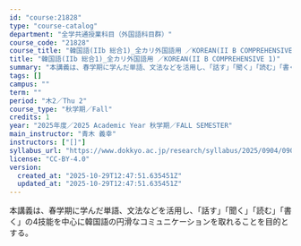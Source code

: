 ```yaml
---
id: "course:21828"
type: "course-catalog"
department: "全学共通授業科目（外国語科目群）"
course_code: "21828"
course_title: "韓国語(IIb 総合1)_全カリ外国語用 ／KOREAN(II B COMPREHENSIVE 1)"
title: "韓国語(IIb 総合1)_全カリ外国語用 ／KOREAN(II B COMPREHENSIVE 1)"
summary: "本講義は、春学期に学んだ単語、文法などを活用し、「話す」「聞く」「読む」「書く」の4技能を中心に韓国語の円滑なコミュニケーションを取れることを目的とする。"
tags: []
campus: ""
term: ""
period: "木2／Thu 2"
course_type: "秋学期／Fall"
credits: 1
year: "2025年度／2025 Academic Year 秋学期／FALL SEMESTER"
main_instructor: "青木 義幸"
instructors: ["[]"]
syllabus_url: "https://www.dokkyo.ac.jp/research/syllabus/2025/0904/0904_21828_ja_JP.html"
license: "CC-BY-4.0"
version:
  created_at: "2025-10-29T12:47:51.635451Z"
  updated_at: "2025-10-29T12:47:51.635451Z"
---
```

本講義は、春学期に学んだ単語、文法などを活用し、「話す」「聞く」「読む」「書く」の4技能を中心に韓国語の円滑なコミュニケーションを取れることを目的とする。
